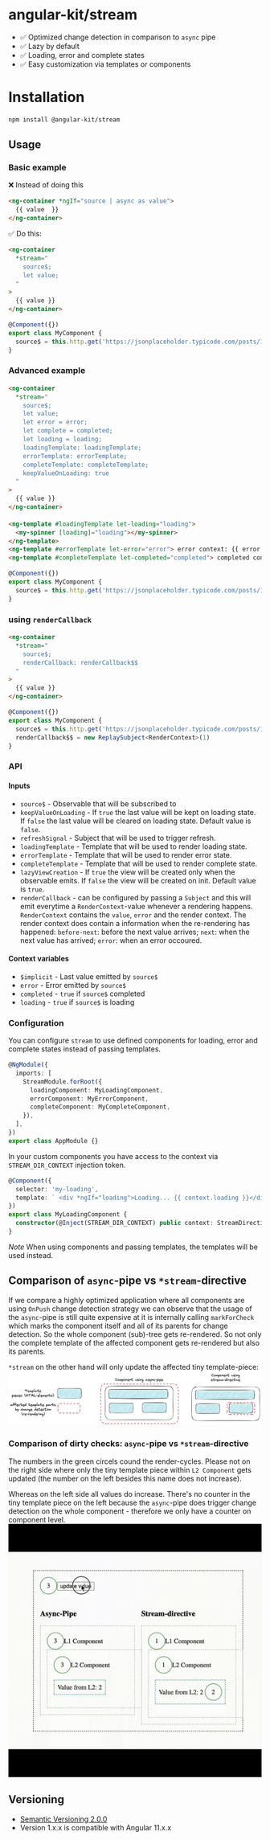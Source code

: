 # angular-kit/stream

- ✅ Optimized change detection in comparison to `async` pipe
- ✅ Lazy by default
- ✅ Loading, error and complete states
- ✅ Easy customization via templates or components

# Installation

```bash
npm install @angular-kit/stream
```

## Usage

### Basic example

❌ Instead of doing this
```html
<ng-container *ngIf="source | async as value">
  {{ value  }}
</ng-container>
```

✅ Do this: 

```html
<ng-container
  *stream="
    source$;
    let value;
  "
>
  {{ value }}
</ng-container>

```

```typescript
@Component({})
export class MyComponent {
  source$ = this.http.get('https://jsonplaceholder.typicode.com/posts/1');
}
```

### Advanced example

```html
<ng-container
  *stream="
    source$;
    let value;
    let error = error;
    let complete = completed;
    let loading = loading;
    loadingTemplate: loadingTemplate;
    errorTemplate: errorTemplate;
    completeTemplate: completeTemplate;
    keepValueOnLoading: true
  "
>
  {{ value }}
</ng-container>

<ng-template #loadingTemplate let-loading="loading">
  <my-spinner [loading]="loading"></my-spinner>
</ng-template>
<ng-template #errorTemplate let-error="error"> error context: {{ error }} </ng-template>
<ng-template #completeTemplate let-completed="completed"> completed context: {{ completed }} </ng-template>
```

```typescript
@Component({})
export class MyComponent {
  source$ = this.http.get('https://jsonplaceholder.typicode.com/posts/1');
}
```

### using `renderCallback`

```html
<ng-container
  *stream="
    source$;
    renderCallback: renderCallback$$
  "
>
  {{ value }}
</ng-container>

```

```typescript
@Component({})
export class MyComponent {
  source$ = this.http.get('https://jsonplaceholder.typicode.com/posts/1');
  renderCallback$$ = new ReplaySubject<RenderContext>(1)
}
```

### API

#### Inputs

- `source$` - Observable that will be subscribed to
- `keepValueOnLoading` - If `true` the last value will be kept on loading state. If `false` the last value will be cleared on loading state. Default value is `false`.
- `refreshSignal` - Subject that will be used to trigger refresh.
- `loadingTemplate` - Template that will be used to render loading state.
- `errorTemplate` - Template that will be used to render error state.
- `completeTemplate` - Template that will be used to render complete state.
- `lazyViewCreation` - If `true` the view will be created only when the observable emits. If `false` the view will be created on init. Default value is `true`.
- `renderCallback` - can be configured by passing a `Subject` and this will emit everytime a `RenderContext`-value whenever a rendering happens. `RenderContext` contains the `value`, `error` and the render context. The render context does contain a information when the re-rendering has happened: `before-next`: before the next value arrives; `next`: when the next value has arrived; `error`: when an error occoured.

#### Context variables

- `$implicit` - Last value emitted by `source$`
- `error` - Error emitted by `source$`
- `completed` - `true` if `source$` completed
- `loading` - `true` if `source$` is loading

### Configuration

You can configure `stream` to use defined components for loading, error and complete states instead of passing templates.

```typescript
@NgModule({
  imports: [
    StreamModule.forRoot({
      loadingComponent: MyLoadingComponent,
      errorComponent: MyErrorComponent,
      completeComponent: MyCompleteComponent,
    }),
  ],
})
export class AppModule {}
```

In your custom components you have access to the context via `STREAM_DIR_CONTEXT` injection token.

```typescript
@Component({
  selector: 'my-loading',
  template: ` <div *ngIf="loading">Loading... {{ context.loading }}</div> `,
})
export class MyLoadingComponent {
  constructor(@Inject(STREAM_DIR_CONTEXT) public context: StreamDirectiveContext) {}
}
```

_Note_ When using components and passing templates, the templates will be used instead.

## Comparison of `async`-pipe vs `*stream`-directive

If we compare a highly optimized application where all components are using `OnPush` change detection strategy we can observe that the
usage of the `async`-pipe is still quite expensive at it is internally calling `markForCheck` which marks the component itself and all of its parents for change detection.
So the whole component (sub)-tree gets re-rendered. So not only the complete template of the affected component gets re-rendered but also its parents.

`*stream` on the other hand will only update the affected tiny template-piece:
![async-pipe vs stream-directive](./docs/stream-vs-async.png)

### Comparison of dirty checks: `async`-pipe vs `*stream`-directive
The numbers in the green circels cound the render-cycles. Please not on the right side where only the tiny template 
piece within `L2 Component` gets updated (the number on the left besides this name does not increase). 

Whereas on the left side all values do increase. There's no counter in the tiny template piece on the left because the 
`async`-pipe does trigger change detection on the whole component - therefore we only have a counter on component level.
![dirty checks comparison](./docs/dirty-checks-comparison.gif)

## Versioning
* [Semantic Versioning 2.0.0](http://semver.org/)
* Version 1.x.x is compatible with Angular 11.x.x
